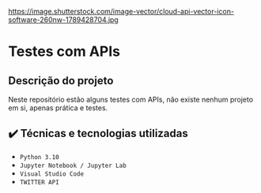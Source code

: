 https://image.shutterstock.com/image-vector/cloud-api-vector-icon-software-260nw-1789428704.jpg

# Testes com APIs

## Descrição do projeto
Neste repositório estão alguns testes com APIs, não existe nenhum projeto em si, apenas prática e testes.

## ✔️ Técnicas e tecnologias utilizadas
* `Python 3.10` 
* `Jupyter Notebook / Jupyter Lab`
* `Visual Studio Code`
* `TWITTER API`
